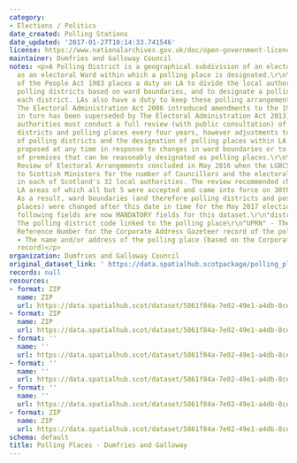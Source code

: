 ```yaml
---
category:
- Elections / Politics
date_created: Polling Stations
date_updated: '2017-01-27T10:14:33.741546'
license: https://www.nationalarchives.gov.uk/doc/open-government-licence/version/3/
maintainer: Dumfries and Galloway Council
notes: <p>A Polling District is a geographical subdivision of an electoral area such
  as an electoral Ward within which a polling place is designated.\r\n\r\nThe Representation
  of the People Act 1983 places a duty on LA to divide the local authority area into
  polling districts based on ward boundaries, and to designate a polling place for
  each district. LAs also have a duty to keep these polling arrangements under review.
  The Electoral Administration Act 2006 introduced amendments to the 1983 Act (which
  in turn has been superseded by The Electoral Administration Act 2013). Now local
  authorities must conduct a full review (with public consultation) of its polling
  districts and polling places every four years, however adjustments to the boundaries
  of polling districts and the designation of polling places within LA wards can be
  proposed at any time in response to changes in ward boundaries or to the availability
  of premises that can be reasonably designated as polling places.\r\n\r\nThe Fifth
  Review of Electoral Arrangements concluded in May 2016 when the LGBCS made recommendations
  to Scottish Ministers for the number of Councillors and the electoral ward boundaries
  in each of Scotland's 32 local authorities. The review recommended changes in 30
  LA areas of which all but 5 were accepted and came into force on 30th Sept 2016.
  As a result, ward boundaries (and therefore polling districts and possibly polling
  places) were changed after this date in time for the May 2017 elections.\r\n\r\nThe
  following fields are now MANDATORY fields for this dataset.\r\n"district_code" -
  The polling district code linked to the polling place\r\n"UPRN" - The Unique Property
  Reference Number for the Corporate Address Gazeteer record of the polling place\r\n"polling_place"
  - The name and/or address of the polling place (based on the Corporate Address Gazeteer
  record)</p>
organization: Dumfries and Galloway Council
original_dataset_link: ' https://data.spatialhub.scotpackage/polling_places-dg'
records: null
resources:
- format: ZIP
  name: ZIP
  url: https://data.spatialhub.scot/dataset/5861f84a-7e02-49e1-a4db-8ce36ecaa57e/resource/1bf08f83-f281-49f0-b297-bd85b4f723bd/download/pollingstations201754171.zip
- format: ZIP
  name: ZIP
  url: https://data.spatialhub.scot/dataset/5861f84a-7e02-49e1-a4db-8ce36ecaa57e/resource/e6a45866-3916-46be-98e0-966b0a6176ef/download/pollingstations2017point.zip
- format: ''
  name: ''
  url: https://data.spatialhub.scot/dataset/5861f84a-7e02-49e1-a4db-8ce36ecaa57e/resource/9169f46c-1f54-4082-8ec9-deff61ba11c7/download/polling_stations.geojson
- format: ''
  name: ''
  url: https://data.spatialhub.scot/dataset/5861f84a-7e02-49e1-a4db-8ce36ecaa57e/resource/50ed8065-39bb-40c9-a098-db41a92960a3/download/polling_stations_221119.geojson
- format: ''
  name: ''
  url: https://data.spatialhub.scot/dataset/5861f84a-7e02-49e1-a4db-8ce36ecaa57e/resource/a44a9ea2-72d3-44cf-ad11-e10c933ec24e/download/polling_places_dgc_010421.geojson
- format: ZIP
  name: ZIP
  url: https://data.spatialhub.scot/dataset/5861f84a-7e02-49e1-a4db-8ce36ecaa57e/resource/3e4066de-53dd-4bc7-906a-29da81147659/download/dgc_polling_places.zip
schema: default
title: Polling Places - Dumfries and Galloway
---
```

